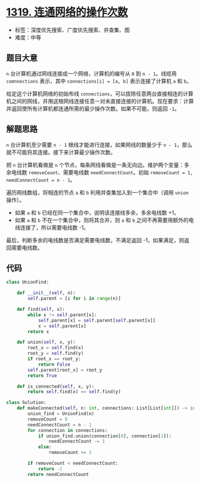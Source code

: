 # [1319. 连通网络的操作次数](https://leetcode-cn.com/problems/number-of-operations-to-make-network-connected/)

- 标签：深度优先搜索、广度优先搜索、并查集、图
- 难度：中等

## 题目大意

`n` 台计算机通过网线连接成一个网络，计算机的编号从 `0` 到 `n - 1`。线缆用 `comnnections` 表示，其中 `connections[i] = [a, b]` 表示连接了计算机 `a` 和 `b`。

给定这个计算机网络的初始布线 `connections`，可以拔除任意两台直接相连的计算机之间的网线，并用这根网线连接任意一对未直接连接的计算机。现在要求：计算并返回使所有计算机都连通所需的最少操作次数。如果不可能，则返回 `-1`。

## 解题思路

`n` 台计算机至少需要 `n - 1` 根线才能进行连接，如果网线的数量少于 `n - 1`，那么就不可能将其连接。接下来计算最少操作次数。

把 `n` 台计算机看做是 `n` 个节点，每条网线看做是一条无向边。维护两个变量：多余电线数 `removeCount`、需要电线数 `needConnectCount`。初始 `removeCount = 1, needConnectCount = n - 1`。

遍历网线数组，将相连的节点 `a` 和 `b` 利用并查集加入到一个集合中（调用 `union` 操作）。

- 如果 `a` 和 `b` 已经在同一个集合中，说明该连接线多余，多余电线数 +1。
- 如果 `a` 和 `b` 不在一个集合中，则将其合并，则 `a` 和 `b` 之间不再需要用额外的电线连接了，所以需要电线数 -1。

最后，判断多余的电线数是否满足需要电线数，不满足返回 -1，如果满足，则返回需要电线数。

## 代码

```Python
class UnionFind:

    def __init__(self, n):
        self.parent = [i for i in range(n)]

    def find(self, x):
        while x != self.parent[x]:
            self.parent[x] = self.parent[self.parent[x]]
            x = self.parent[x]
        return x

    def union(self, x, y):
        root_x = self.find(x)
        root_y = self.find(y)
        if root_x == root_y:
            return False
        self.parent[root_x] = root_y
        return True

    def is_connected(self, x, y):
        return self.find(x) == self.find(y)

class Solution:
    def makeConnected(self, n: int, connections: List[List[int]]) -> int:
        union_find = UnionFind(n)
        removeCount = 0
        needConnectCount = n - 1
        for connection in connections:
            if union_find.union(connection[0], connection[1]):
                needConnectCount -= 1
            else:
                removeCount += 1

        if removeCount < needConnectCount:
            return -1
        return needConnectCount
```

